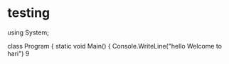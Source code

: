 # testing

using System;

class Program
{
    static void Main()
    {
        Console.WriteLine("hello Welcome to hari")
        9
    
  

